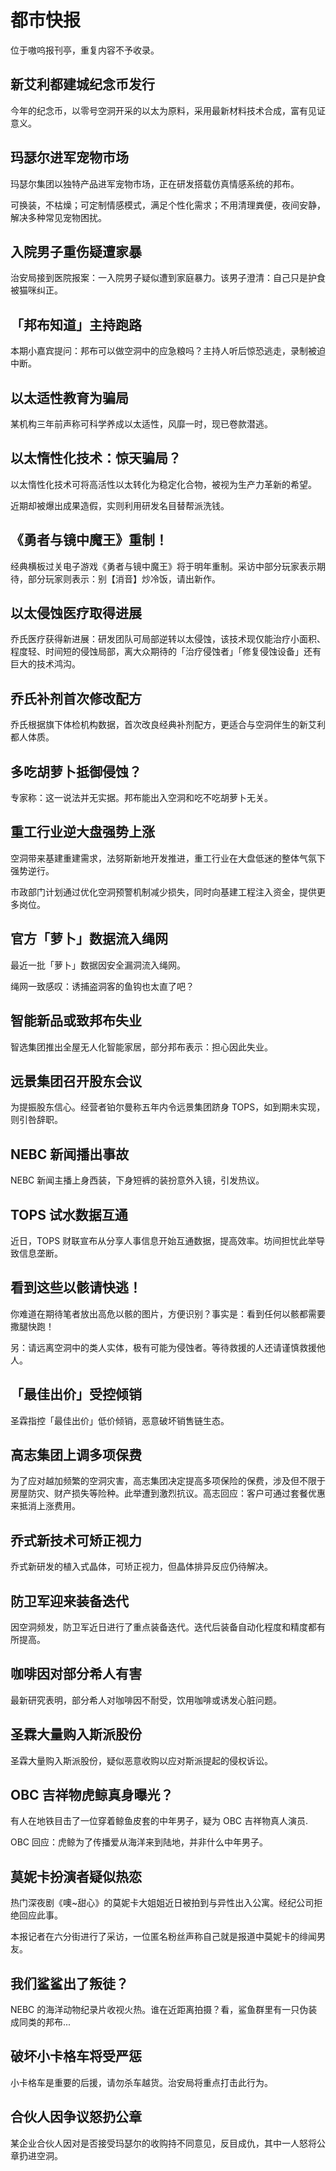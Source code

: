 # 都市快报

位于嗷呜报刊亭，重复内容不予收录。

## 新艾利都建城纪念币发行

今年的纪念币，以零号空洞开采的以太为原料，采用最新材料技术合成，富有见证意义。

## 玛瑟尔进军宠物市场

玛瑟尔集团以独特产品进军宠物市场，正在研发搭载仿真情感系统的邦布。

可换装，不枯燥；可定制情感模式，满足个性化需求；不用清理粪便，夜间安静，解决多种常见宠物困扰。

## 入院男子重伤疑遭家暴

治安局接到医院报案：一入院男子疑似遭到家庭暴力。该男子澄清：自己只是护食被猫咪纠正。

## 「邦布知道」主持跑路

本期小嘉宾提问：邦布可以做空洞中的应急粮吗？主持人听后惊恐逃走，录制被迫中断。

## 以太适性教育为骗局

某机构三年前声称可科学养成以太适性，风靡一时，现已卷款潜逃。

## 以太惰性化技术：惊天骗局？

以太惰性化技术可将高活性以太转化为稳定化合物，被视为生产力革新的希望。

近期却被爆出成果造假，实则利用研发名目替帮派洗钱。

## 《勇者与镜中魔王》重制！

经典横板过关电子游戏《勇者与镜中魔王》将于明年重制。采访中部分玩家表示期待，部分玩家则表示：别【消音】炒冷饭，请出新作。

## 以太侵蚀医疗取得进展

乔氏医疗获得新进展：研发团队可局部逆转以太侵蚀，该技术现仅能治疗小面积、程度轻、时间短的侵蚀局部，离大众期待的「治疗侵蚀者」「修复侵蚀设备」还有巨大的技术鸿沟。

## 乔氏补剂首次修改配方

乔氏根据旗下体检机构数据，首次改良经典补剂配方，更适合与空洞伴生的新艾利都人体质。

## 多吃胡萝卜抵御侵蚀？

专家称：这一说法并无实据。邦布能出入空洞和吃不吃胡萝卜无关。

## 重工行业逆大盘强势上涨

空洞带来基建重建需求，法努斯新地开发推进，重工行业在大盘低迷的整体气氛下强势逆行。

市政部门计划通过优化空洞预警机制减少损失，同时向基建工程注入资金，提供更多岗位。

## 官方「萝卜」数据流入绳网

最近一批「萝卜」数据因安全漏洞流入绳网。

绳网一致感叹：诱捕盗洞客的鱼钩也太直了吧？

## 智能新品或致邦布失业

智选集团推出全屋无人化智能家居，部分邦布表示：担心因此失业。

## 远景集团召开股东会议

为提振股东信心。经营者铂尔曼称五年内令远景集团跻身 TOPS，如到期未实现，则引咎辞职。

## NEBC 新闻播出事故

NEBC 新闻主播上身西装，下身短裤的装扮意外入镜，引发热议。

## TOPS 试水数据互通

近日，TOPS 财联宣布从分享人事信息开始互通数据，提高效率。坊间担忧此举导致信息垄断。

## 看到这些以骸请快逃！

你难道在期待笔者放出高危以骸的图片，方便识别？事实是：看到任何以骸都需要撒腿快跑！

另：请远离空洞中的类人实体，极有可能为侵蚀者。等待救援的人还请谨慎救援他人。

## 「最佳出价」受控倾销

圣霖指控「最佳出价」低价倾销，恶意破坏销售链生态。

## 高志集团上调多项保费

为了应对越加频繁的空洞灾害，高志集团决定提高多项保险的保费，涉及但不限于房屋防灾、财产损失等险种。此举遭到激烈抗议。高志回应：客户可通过套餐优惠来抵消上涨费用。

## 乔式新技术可矫正视力

乔式新研发的植入式晶体，可矫正视力，但晶体排异反应仍待解决。

## 防卫军迎来装备迭代

因空洞频发，防卫军近日进行了重点装备迭代。迭代后装备自动化程度和精度都有所提高。

## 咖啡因对部分希人有害

最新研究表明，部分希人对咖啡因不耐受，饮用咖啡或诱发心脏问题。

## 圣霖大量购入斯派股份

圣霖大量购入斯派股份，疑似恶意收购以应对斯派提起的侵权诉讼。

## OBC 吉祥物虎鲸真身曝光？

有人在地铁目击了一位穿着鲸鱼皮套的中年男子，疑为 OBC 吉祥物真人演员.

OBC 回应：虎鲸为了传播爱从海洋来到陆地，并非什么中年男子。

## 莫妮卡扮演者疑似热恋

热门深夜剧《噢~甜心》的莫妮卡大姐姐近日被拍到与异性出入公寓。经纪公司拒绝回应此事。

本报记者在六分街进行了采访，一位匿名粉丝声称自己就是报道中莫妮卡的绯闻男友。

## 我们鲨鲨出了叛徒？

NEBC 的海洋动物纪录片收视火热。谁在近距离拍摄？看，鲨鱼群里有一只伪装成同类的邦布...

## 破坏小卡格车将受严惩

小卡格车是重要的后援，请勿杀车越货。治安局将重点打击此行为。

## 合伙人因争议怒扔公章

某企业合伙人因对是否接受玛瑟尔的收购持不同意见，反目成仇，其中一人怒将公章扔进空洞。
